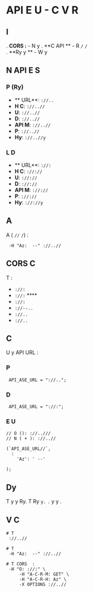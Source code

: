 # API E U - C V R

##   I

. **CORS  :** - N  y
. **C API ** - R  `/`    `/`   
. **Ry y  ** - W y

##  N API E S

### P (Ry)
- ** URL**: `://..`
- **H C**: `://..//`
- **U**: `://..//`
- **D**: `://..//`
- **API M**: `://..//`
- **P**: `://..//`
- **Hy**: `://..//y`

### L D
- ** URL**: `://:`
- **H C**: `://://`
- **U**: `://://`
- **D**: `://://`
- **API M**: `://://`
- **P**: `://://`
- **Hy**: `://://y`

##  A

A  ( `//`  `/`)    :

```
 -H "Az:  --" ://..//
```

##  CORS C

T    :
- `://:`
- `://:`  ****
- `://:`
- `://--..`
- `://..`
- `://..`

##   C

U y  API  URL :

###  P
```
 API_ASE_URL = "://..";
```

###  D
```
 API_ASE_URL = "://:";
```

### E U
```
// O (): ://..///
// N ( + ): ://..//

(`API_ASE_URL//`, 
  : 
    'Az': ' --'
  
);
```

##  Dy

T   y  y  Ry. T Ry   `y.`  `.`  y y  .

##  V C

```
# T  
 ://..//

# T    
 -H "Az:  --" ://..//

# T CORS  :
 -H "O: ://:" \
     -H "A-C-R-M: GET" \
     -H "A-C-R-H: Az" \
     -X OPTIONS ://..//
```
